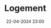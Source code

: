 ---
layout: ../../../layouts/Actu.astro
date : "22-04-2024 23:00"

title: "Logement"

auteur :
  - su

image : "/assets/fildactus/evenements/04-22-su.jpg"

source : "https://www.instagram.com/sorbonne_univ/"
---